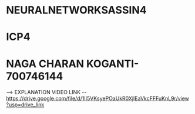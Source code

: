 # NEURALNETWORKSASSIN4
# ICP4
# NAGA CHARAN KOGANTI-700746144
--> EXPLANATION VIDEO LINK --  
https://drive.google.com/file/d/1II5VKsyePOaUkR0XjIEaVkcFFFuKnL9r/view?usp=drive_link

